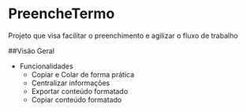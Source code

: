 # PreencheTermo
Projeto que visa facilitar o preenchimento e agilizar o fluxo de trabalho

##Visão Geral

- Funcionalidades
    - Copiar e Colar de forma prática
    - Centralizar informações
    - Exportar conteúdo formatado
    - Copiar conteúdo formatado
